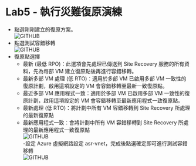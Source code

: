 # Lab5 - 執行災難復原演練

- 點選剛剛建立的復原方案。<br>
  ![GITHUB](https://github.com/BrianHsing/Azure-Migrate/blob/master/vmware-asr/images/replicate-18.png "replicate-18")<br>
- 點選測試容錯移轉<br>
  ![GITHUB](https://github.com/BrianHsing/Azure-Migrate/blob/master/vmware-asr/images/testfailover-1.png "testfailover-1")<br>
- 復原點選擇<br>
  - 最新 (最低 RPO)：此選項會先處理已傳送到 Site Recovery 服務的所有資料，先為每部 VM 建立復原點後再進行容錯移轉。<br>
  - 最新多部 VM 處理 (低 RTO)：適用於多部 VM 已啟用多部 VM 一致性的復原計劃，啟用這項設定的 VM 會容錯移轉至最新一致復原點。<br>
  - 最近多部 VM 應用程式一致：適用於多部 VM 已啟用多部 VM 一致性的復原計劃，啟用這項設定的 VM 會容錯移轉至最新應用程式一致復原點。<br>
  - 最新處理 (低 RTO)：將計劃中所有 VM 容錯移轉到 Site Recovery 所處理的最新復原點<br>
  - 最新應用程式一致：會將計劃中所有 VM 容錯移轉到 Site Recovery 所處理的最新應用程式一致復原點<br>
  ![GITHUB](https://github.com/BrianHsing/Azure-Migrate/blob/master/vmware-asr/images/testfailover-2.png "testfailover-2")<br>
-設定 Azure 虛擬網路設定 asr-vnet，完成後點選確定即可進行測試容錯移轉<br>
![GITHUB](https://github.com/BrianHsing/Azure-Migrate/blob/master/vmware-asr/images/testfailover-3.png "testfailover-3")<br>

  
